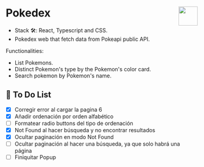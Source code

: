 # Pokedex <img src="https://www.nebrija.com/lp/2019/inc/common/assets/img/logo_nebrija.png" height="50px" align="right" />

* Stack 🛠: React, Typescript and CSS.
* Pokedex web that fetch data from Pokeapi public API.

Functionalities: 
* List Pokemons.
* Distinct Pokemon's type by the Pokemon's color card.
* Search pokemon by Pokemon's name.

## 📝 To Do List 
- [x] Corregir error al cargar la pagina 6
- [x] Añadir ordenación por orden alfabético
- [ ] Formatear radio buttons del tipo de ordenación
- [x] Not Found al hacer búsqueda y no encontrar resultados
- [x] Ocultar paginación en modo Not Found
- [ ] Ocultar paginación al hacer una búsqueda, ya que solo habrá una página
- [ ] Finiquitar Popup
